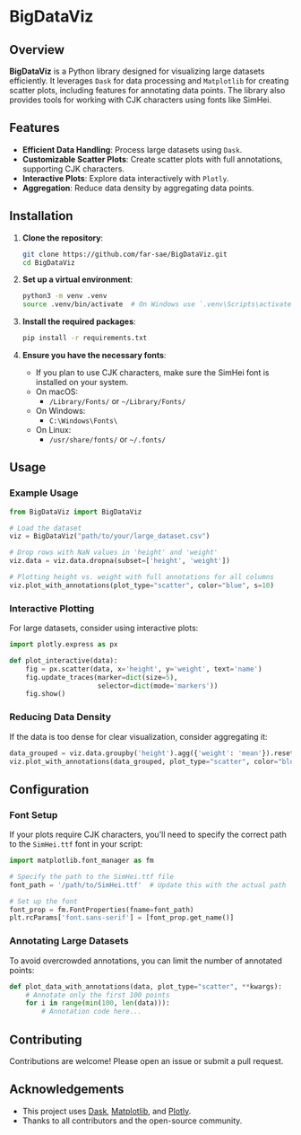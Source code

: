 
# BigDataViz

## Overview

**BigDataViz** is a Python library designed for visualizing large datasets efficiently. It leverages `Dask` for data processing and `Matplotlib` for creating scatter plots, including features for annotating data points. The library also provides tools for working with CJK characters using fonts like SimHei.

## Features

- **Efficient Data Handling**: Process large datasets using `Dask`.
- **Customizable Scatter Plots**: Create scatter plots with full annotations, supporting CJK characters.
- **Interactive Plots**: Explore data interactively with `Plotly`.
- **Aggregation**: Reduce data density by aggregating data points.

## Installation

1. **Clone the repository**:
    ```bash
    git clone https://github.com/far-sae/BigDataViz.git
    cd BigDataViz
    ```

2. **Set up a virtual environment**:
    ```bash
    python3 -m venv .venv
    source .venv/bin/activate  # On Windows use `.venv\Scripts\activate`
    ```

3. **Install the required packages**:
    ```bash
    pip install -r requirements.txt
    ```

4. **Ensure you have the necessary fonts**:
    - If you plan to use CJK characters, make sure the SimHei font is installed on your system.
    - On macOS:
        - `/Library/Fonts/` or `~/Library/Fonts/`
    - On Windows:
        - `C:\Windows\Fonts\`
    - On Linux:
        - `/usr/share/fonts/` or `~/.fonts/`

## Usage

### Example Usage

```python
from BigDataViz import BigDataViz

# Load the dataset
viz = BigDataViz("path/to/your/large_dataset.csv")

# Drop rows with NaN values in 'height' and 'weight'
viz.data = viz.data.dropna(subset=['height', 'weight'])

# Plotting height vs. weight with full annotations for all columns
viz.plot_with_annotations(plot_type="scatter", color="blue", s=10)
```

### Interactive Plotting

For large datasets, consider using interactive plots:

```python
import plotly.express as px

def plot_interactive(data):
    fig = px.scatter(data, x='height', y='weight', text='name')
    fig.update_traces(marker=dict(size=5),
                      selector=dict(mode='markers'))
    fig.show()
```

### Reducing Data Density

If the data is too dense for clear visualization, consider aggregating it:

```python
data_grouped = viz.data.groupby('height').agg({'weight': 'mean'}).reset_index()
viz.plot_with_annotations(data_grouped, plot_type="scatter", color="blue", s=10)
```

## Configuration

### Font Setup

If your plots require CJK characters, you'll need to specify the correct path to the `SimHei.ttf` font in your script:

```python
import matplotlib.font_manager as fm

# Specify the path to the SimHei.ttf file
font_path = '/path/to/SimHei.ttf'  # Update this with the actual path

# Set up the font
font_prop = fm.FontProperties(fname=font_path)
plt.rcParams['font.sans-serif'] = [font_prop.get_name()]
```

### Annotating Large Datasets

To avoid overcrowded annotations, you can limit the number of annotated points:

```python
def plot_data_with_annotations(data, plot_type="scatter", **kwargs):
    # Annotate only the first 100 points
    for i in range(min(100, len(data))):
        # Annotation code here...
```

## Contributing

Contributions are welcome! Please open an issue or submit a pull request.

## Acknowledgements

- This project uses [Dask](https://dask.org/), [Matplotlib](https://matplotlib.org/), and [Plotly](https://plotly.com/python/).
- Thanks to all contributors and the open-source community.
